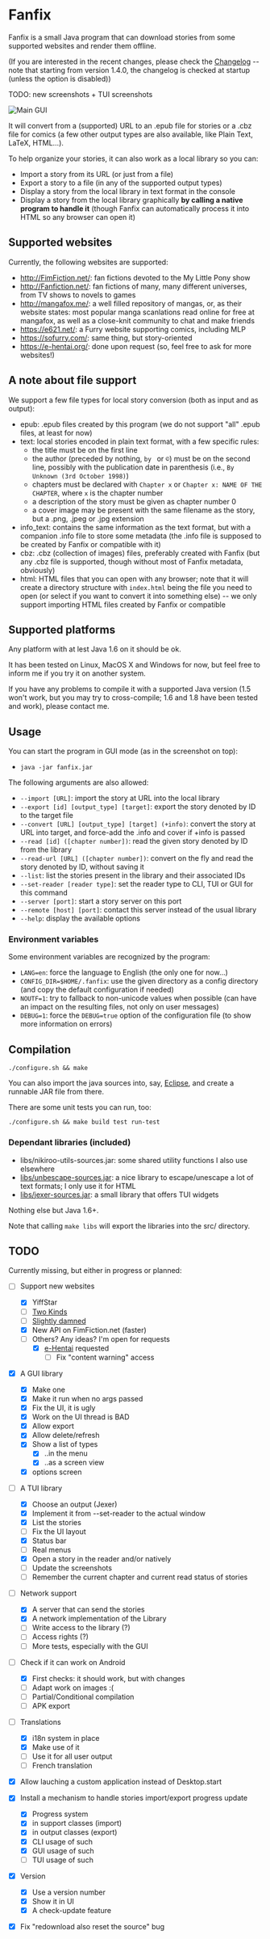# Fanfix

Fanfix is a small Java program that can download stories from some supported websites and render them offline.

(If you are interested in the recent changes, please check the [Changelog](changelog.md) -- note that starting from version 1.4.0, the changelog is checked at startup (unless the option is disabled))

TODO: new screenshots + TUI screenshots

![Main GUI](screenshots/fanfix-1.3.2.png?raw=true "Main GUI")

It will convert from a (supported) URL to an .epub file for stories or a .cbz file for comics (a few other output types are also available, like Plain Text, LaTeX, HTML...).

To help organize your stories, it can also work as a local library so you can:
- Import a story from its URL (or just from a file)
- Export a story to a file (in any of the supported output types)
- Display a story from the local library in text format in the console
- Display a story from the local library graphically **by calling a native program to handle it** (though Fanfix can automatically process it into HTML so any browser can open it)

## Supported websites

Currently, the following websites are supported:
- http://FimFiction.net/: fan fictions devoted to the My Little Pony show
- http://Fanfiction.net/: fan fictions of many, many different universes, from TV shows to novels to games
- http://mangafox.me/: a well filled repository of mangas, or, as their website states: most popular manga scanlations read online for free at mangafox, as well as a close-knit community to chat and make friends
- https://e621.net/: a Furry website supporting comics, including MLP
- https://sofurry.com/: same thing, but story-oriented
- https://e-hentai.org/: done upon request (so, feel free to ask for more websites!)

## A note about file support

We support a few file types for local story conversion (both as input and as output):
- epub: .epub files created by this program (we do not support "all" .epub files, at least for now)
- text: local stories encoded in plain text format, with a few specific rules:
  - the title must be on the first line
  - the author (preceded by nothing, ```by ``` or ```©```) must be on the second line, possibly with the publication date in parenthesis (i.e., ```By Unknown (3rd October 1998)```)
  - chapters must be declared with ```Chapter x``` or ```Chapter x: NAME OF THE CHAPTER```, where ```x``` is the chapter number
  - a description of the story must be given as chapter number 0
  - a cover image may be present with the same filename as the story, but a .png, .jpeg or .jpg extension
- info_text: contains the same information as the text format, but with a companion .info file to store some metadata (the .info file is supposed to be created by Fanfix or compatible with it)
- cbz: .cbz (collection of images) files, preferably created with Fanfix (but any .cbz file is supported, though without most of Fanfix metadata, obviously)
- html: HTML files that you can open with any browser; note that it will create a directory structure with ```index.html``` being the file you need to open (or select if you want to convert it into something else) -- we only support importing HTML files created by Fanfix or compatible

## Supported platforms

Any platform with at lest Java 1.6 on it should be ok.

It has been tested on Linux, MacOS X and Windows for now, but feel free to inform me if you try it on another system.

If you have any problems to compile it with a supported Java version (1.5 won't work, but you may try to cross-compile; 1.6 and 1.8 have been tested and work), please contact me.

## Usage

You can start the program in GUI mode (as in the screenshot on top):
- ```java -jar fanfix.jar```


The following arguments are also allowed:
- ```--import [URL]```: import the story at URL into the local library
- ```--export [id] [output_type] [target]```: export the story denoted by ID to the target file
- ```--convert [URL] [output_type] [target] (+info)```: convert the story at URL into target, and force-add the .info and cover if +info is passed
- ```--read [id] ([chapter number])```: read the given story denoted by ID from the library
- ```--read-url [URL] ([chapter number])```: convert on the fly and read the story denoted by ID, without saving it
- ```--list```: list the stories present in the library and their associated IDs
- ```--set-reader [reader type]```: set the reader type to CLI, TUI or GUI for this command
- ```--server [port]```: start a story server on this port
- ```--remote [host] [port]```: contact this server instead of the usual library
- ```--help```: display the available options

### Environment variables

Some environment variables are recognized by the program:
- ```LANG=en```: force the language to English (the only one for now...)
- ```CONFIG_DIR=$HOME/.fanfix```: use the given directory as a config directory (and copy the default configuration if needed)
- ```NOUTF=1```: try to fallback to non-unicode values when possible (can have an impact on the resulting files, not only on user messages)
- ```DEBUG=1```: force the ```DEBUG=true``` option of the configuration file (to show more information on errors)

## Compilation

```./configure.sh && make```

You can also import the java sources into, say, [Eclipse](https://eclipse.org/), and create a runnable JAR file from there.

There are some unit tests you can run, too:

```./configure.sh && make build test run-test```

### Dependant libraries (included)

- libs/nikiroo-utils-sources.jar: some shared utility functions I also use elsewhere
- [libs/unbescape-sources.jar](https://github.com/unbescape/unbescape): a nice library to escape/unescape a lot of text formats; I only use it for HTML
- [libs/jexer-sources.jar](https://github.com/klamonte/jexer): a small library that offers TUI widgets

Nothing else but Java 1.6+.

Note that calling ```make libs``` will export the libraries into the src/ directory.

## TODO

Currently missing, but either in progress or planned:
- [ ] Support new websites
  - [x] YiffStar
  - [ ] [Two Kinds](http://twokinds.keenspot.com/)
  - [ ] [Slightly damned](http://www.sdamned.com/)
  - [x] New API on FimFiction.net (faster)
  - [ ] Others? Any ideas? I'm open for requests
    - [x] [e-Hentai](https://e-hentai.org/) requested
      - [ ] Fix "content warning" access
- [x] A GUI library
  - [x] Make one
  - [x] Make it run when no args passed
  - [x] Fix the UI, it is ugly
  - [x] Work on the UI thread is BAD
  - [x] Allow export
  - [x] Allow delete/refresh
  - [x] Show a list of types
    - [x] ..in the menu
    - [x] ..as a screen view
  - [x] options screen
- [ ] A TUI library
  - [x] Choose an output (Jexer)
  - [x] Implement it from --set-reader to the actual window
  - [x] List the stories
  - [ ] Fix the UI layout
  - [x] Status bar
  - [ ] Real menus
  - [x] Open a story in the reader and/or natively
  - [ ] Update the screenshots
  - [ ] Remember the current chapter and current read status of stories
- [ ] Network support
  - [x] A server that can send the stories
  - [x] A network implementation of the Library
  - [ ] Write access to the library (?)
  - [ ] Access rights (?)
  - [ ] More tests, especially with the GUI
- [ ] Check if it can work on Android
  - [x] First checks: it should work, but with changes
  - [ ] Adapt work on images :(
  - [ ] Partial/Conditional compilation
  - [ ] APK export
- [ ] Translations
  - [x] i18n system in place
  - [x] Make use of it
  - [ ] Use it for all user output
  - [ ] French translation
- [x] Allow lauching a custom application instead of Desktop.start
- [x] Install a mechanism to handle stories import/export progress update
  - [x] Progress system
  - [x] in support classes (import)
  - [x] in output classes (export)
  - [x] CLI usage of such
  - [x] GUI usage of such
  - [ ] TUI usage of such
- [x] Version
  - [x] Use a version number
  - [x] Show it in UI
  - [x] A check-update feature
- [x] Fix "redownload also reset the source" bug

